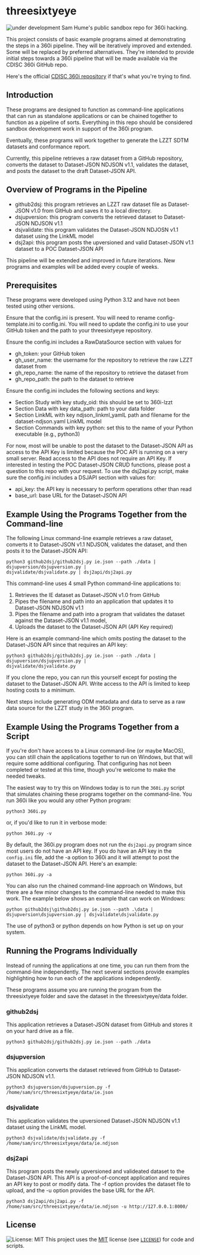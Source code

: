 # threesixtyeye
![under development](https://img.shields.io/badge/under-development-blue)
Sam Hume's public sandbox repo for 360i hacking. 

This project consists of basic example programs aimed at demonstrating the steps in a 360i pipeline. They will be 
iteratively improved and extended. Some will be replaced by preferred alternatives. They're intended to provide initial 
steps towards a 360i pipeline that will be made available via the CDISC 360i GitHub repo.

Here's the official [CDISC 360i repository](https://github.com/cdisc-org/360i) if that's what you're trying to find.

## Introduction

These programs are designed to function as command-line applications that can run as standalone applications or can 
be chained together to function as a pipeline of sorts. Everything in this repo should be considered sandbox 
development work in support of the 360i program.

Eventually, these programs will work together to generate the LZZT SDTM datasets and conformance report.

Currently, this pipeline retrieves a raw dataset from a GitHub repository, converts the dataset to Dataset-JSON NDJSON
v1.1, validates the dataset, and posts the dataset to the draft Dataset-JSON API.

## Overview of Programs in the Pipeline

- github2dsj: this program retrieves an LZZT raw dataset file as Dataset-JSON v1.0 from GitHub and saves it to a local directory.
- dsjupversion: this program converts the retrieved dataset to Dataset-JSON NDJSON v1.1
- dsjvalidate: this program validates the Dataset-JSON NDJOSN v1.1 dataset using the LinkML model
- dsj2api: this program posts the upversioned and valid Dataset-JSON v1.1 dataset to a POC Dataset-JSON API

This pipeline will be extended and improved in future iterations. New programs and examples will be added every
couple of weeks.

## Prerequisites

These programs were developed using Python 3.12 and have not been tested using other versions.

Ensure that the config.ini is present. You will need to rename config-template.ini to config.ini. You will need
to update the config.ini to use your GitHub token and the path to your threesixtyeye repository. 

Ensure the config.ini includes a RawDataSource section with values for 
* gh_token: your GitHub token
* gh_user_name: the username for the repository to retrieve the raw LZZT dataset from
* gh_repo_name: the name of the repository to retrieve the dataset from
* gh_repo_path: the path to the dataset to retrieve

Ensure the config.ini includes the following sections and keys:
* Section Study with key study_oid: this should be set to 360i-lzzt
* Section Data with key data_path: path to your data folder
* Section LinkML with key ndjson_linkml_yamlL path and filename for the dataset-ndjson.yaml LinkML model
* Section Commands with key python: set this to the name of your Python executable (e.g., python3)

For now, most will be unable to post the dataset to the Dataset-JSON API as access to the API Key is limited because 
the POC API is running on a very small server. Read access to the API does not require an API Key. If interested 
in testing the POC Dataset-JSON CRUD functions, please post a question to this repo with your request. To use the 
dsj2api.py script, make sure the config.ini includes a DSJAPI section with values for:
* api_key: the API key is necessary to perform operations other than read
* base_url: base URL for the Dataset-JSON API

## Example Using the Programs Together from the Command-line
The following Linux command-line example retrieves a raw dataset, converts it to Dataset-JSON v1.1 NDJSON, validates the
dataset, and then posts it to the Dataset-JSON API:

```
python3 github2dsj/github2dsj.py ie.json --path ./data | dsjupversion/dsjupversion.py | 
dsjvalidate/dsjvalidate.py | dsj2api/dsj2api.py
```

This command-line uses 4 small Python command-line applications to:
1. Retrieves the IE dataset as Dataset-JSON v1.0 from GitHub
2. Pipes the filename and path into an application that updates it to Dataset-JSON NDJSON v1.1
3. Pipes the filename and path into a program that validates the dataset against the Dataset-JSON v1.1 model, 
4. Uploads the dataset to the Dataset-JSON API (API Key required)

Here is an example command-line which omits posting the dataset to the Dataset-JSON API since that requires
an API key:
```
python3 github2dsj/github2dsj.py ie.json --path ./data | dsjupversion/dsjupversion.py | 
dsjvalidate/dsjvalidate.py
```

If you clone the repo, you can run this yourself except for posting the dataset to the Dataset-JSON
API. Write access to the API is limited to keep hosting costs to a minimum.

Next steps include generating ODM metadata and data to serve as a raw data source for the LZZT study in the 360i
program.

## Example Using the Programs Together from a Script 
If you're don't have access to a Linux command-line (or maybe MacOS), you can still chain the applications 
together to run on Windows, but that will require some additional configuring. That configuring has not been completed
or tested at this time, though you're welcome to make the needed tweaks.

The easiest way to try this on Windows today is to run the `360i.py` script that simulates chaining these programs
together on the command-line. You run 360i like you would any other Python program:
```
python3 360i.py
```
or, if you'd like to run it in verbose mode:
```
python 360i.py -v
```

By default, the 360i.py program does not run the `dsj2api.py` program since most users do not have an API key. If
you do have an API key in the `config.ini` file, add the -a option to 360i and it will attempt to post the dataset
to the Dataset-JSON API. Here's an example:
```
python 360i.py -a
```

You can also run the chained command-line approach on Windows, but there are a few minor changes to the command-line
needed to make this work. The example below shows an example that can work on Windows:
```
python github2dsj\github2dsj.py ie.json --path .\data | dsjupversion\dsjupversion.py | dsjvalidate\dsjvalidate.py
```
The use of python3 or python depends on how Python is set up on your system. 

## Running the Programs Individually
Instead of running the applications at one time, you can run them from the command-line independently. The next several
sections provide examples highlighting how to run each of the applications independently.

These programs assume you are running the program from the threesixtyeye folder and save the dataset in the 
threesixtyeye/data folder.

### github2dsj
This application retrieves a Dataset-JSON dataset from GitHub and stores it on your hard drive as a file. 
```
python3 github2dsj/github2dsj.py ie.json --path ./data
```

### dsjupversion
This application converts the dataset retrieved from GitHub to Dataset-JSON NDJSON v1.1.
```
python3 dsjupversion/dsjupversion.py -f /home/sam/src/threesixtyeye/data/ie.json
```

### dsjvalidate
This application validates the upversioned Dataset-JSON NDJSON v1.1 dataset using the LinkML model.
```
python3 dsjvalidate/dsjvalidate.py -f /home/sam/src/threesixtyeye/data/ie.ndjson
```

### dsj2api
This program posts the newly upversioned and valideated dataset to the Dataset-JSON API. This API is a proof-of-concept
application and requires an API key to post or modify data. The -f option provides the dataset file to upload, and the
-u option provides the base URL for the API.
```
python3 dsj2api/dsj2api.py -f /home/sam/src/threesixtyeye/data/ie.ndjson -u http://127.0.0.1:8000/ 
```

## License
![License: MIT](https://img.shields.io/badge/License-MIT-blue.svg)
This project uses the [MIT](http://www.opensource.org/licenses/MIT "The MIT License | Open Source Initiative") 
license (see [`LICENSE`](LICENSE)) for code and scripts.